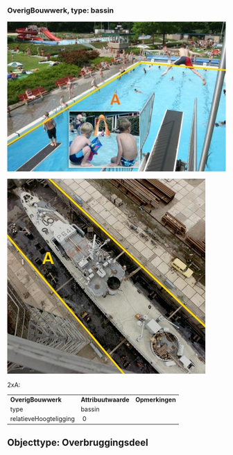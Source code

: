 ### OverigBouwwerk, type: bassin

![](media/04faaa4c5b1cf74a25119f81aeee4e1e077163ba.jpg)

![](media/9c5598fe4c9b095a6ac19d5c0c233c3ed4329ebc.jpg)

2xA:

|                        |                     |                 |
|------------------------|---------------------|-----------------|
| **OverigBouwwerk**     | **Attribuutwaarde** | **Opmerkingen** |
| type                   | bassin              |                 |
| relatieveHoogteligging |  0                  |                 |

## Objecttype: Overbruggingsdeel
